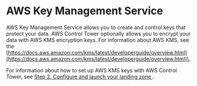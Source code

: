 # AWS Key Management Service<a name="kms-integration"></a>

AWS Key Management Service allows you to create and control keys that protect your data\. AWS Control Tower optionally allows you to encrypt your data with AWS KMS encryption keys\. For information about AWS KMS, see the [https://docs.aws.amazon.com/kms/latest/developerguide/overview.html](https://docs.aws.amazon.com/kms/latest/developerguide/overview.html)\.

For information about how to set up AWS KMS keys with AWS Control Tower, see [ Step 2\. Configure and launch your landing zone ](step-two.md)\.